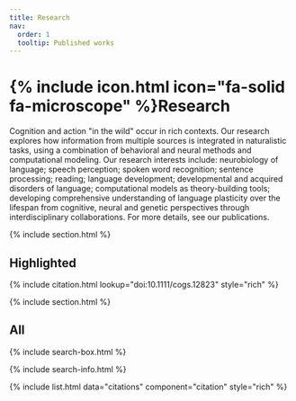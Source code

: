```yaml
---
title: Research
nav:
  order: 1
  tooltip: Published works
---
```


# {% include icon.html icon="fa-solid fa-microscope" %}Research

Cognition and action "in the wild" occur in rich contexts. Our research explores how information from multiple sources is integrated in naturalistic tasks, using a combination of behavioral and neural methods and computational modeling. Our research interests include: neurobiology of language; speech perception; spoken word recognition; sentence processing; reading; language development; developmental and acquired disorders of language; computational models as theory-building tools; developing comprehensive understanding of language plasticity over the lifespan from cognitive, neural and genetic perspectives through interdisciplinary collaborations. For more details, see our publications.

{% include section.html %}

## Highlighted

{% include citation.html lookup="doi:10.1111/cogs.12823" style="rich" %}

{% include section.html %}

## All

{% include search-box.html %}

{% include search-info.html %}

{% include list.html data="citations" component="citation" style="rich" %}
